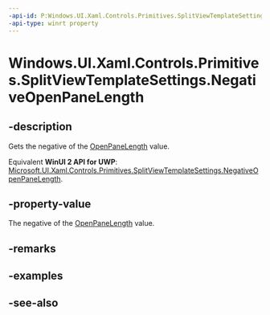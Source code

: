 ```yaml
---
-api-id: P:Windows.UI.Xaml.Controls.Primitives.SplitViewTemplateSettings.NegativeOpenPaneLength
-api-type: winrt property
---
```


<!-- Property syntax
public double NegativeOpenPaneLength { get; }
-->

# Windows.UI.Xaml.Controls.Primitives.SplitViewTemplateSettings.NegativeOpenPaneLength

## -description
Gets the negative of the [OpenPaneLength](../windows.ui.xaml.controls/splitview_openpanelength.md) value.

Equivalent **WinUI 2 API for UWP**: [Microsoft.UI.Xaml.Controls.Primitives.SplitViewTemplateSettings.NegativeOpenPaneLength](/windows/winui/api/microsoft.ui.xaml.controls.primitives.splitviewtemplatesettings.negativeopenpanelength).

## -property-value
The negative of the [OpenPaneLength](../windows.ui.xaml.controls/splitview_openpanelength.md) value.

## -remarks

## -examples

## -see-also
